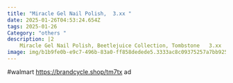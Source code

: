 ```yaml
---
title: "Miracle Gel Nail Polish,  3.xx "
date: 2025-01-26T04:53:24.654Z
tags: 2025-01-26
Category: "others "
description: |2
    Miracle Gel Nail Polish, Beetlejuice Collection, Tombstone   3.xx 
image: img/b1b9fe0b-e9c7-496b-83a0-ff858dedede5.3333ac8c09375257a7bb9251819ab231.jpeg
---
```

\#walmart 
https://brandcycle.shop/tm7tx  ad